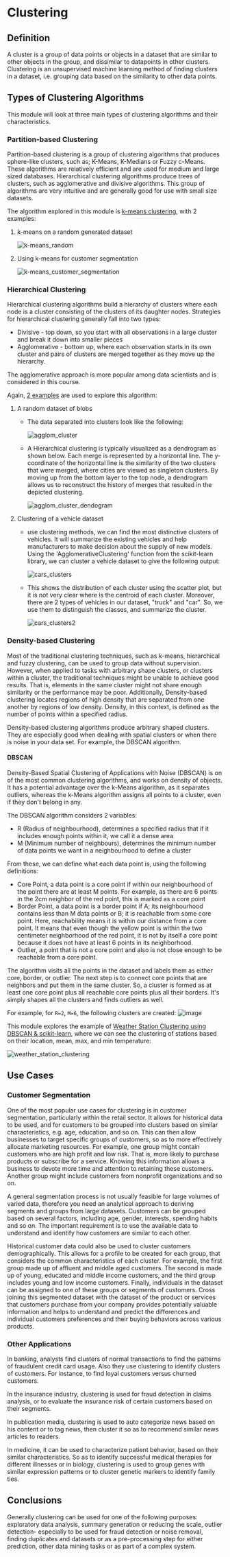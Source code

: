 # Clustering

## Definition
A cluster is a group of data points or objects in a dataset that are similar to other objects in the group, and dissimilar to datapoints in other clusters.
Clustering is an unsupervised machine learning method of finding clusters in a dataset, i.e. grouping data based on the similarity to other data points.

## Types of Clustering Algorithms
This module will look at three main types of clustering algorithms and their characteristics. 

### Partition-based Clustering
Partition-based clustering is a group of clustering algorithms that produces sphere-like clusters, such as; K-Means, K-Medians or Fuzzy c-Means. These algorithms are relatively efficient and are used for medium and large sized databases. Hierarchical clustering algorithms produce trees of clusters, such as agglomerative and divisive algorithms. This group of algorithms are very intuitive and are generally good for use with small size datasets. 

The algorithm explored in this module is [k-means clustering](), with 2 examples:

<ol>
 <li> 
   k-means on a random generated dataset

![k-means_random](https://user-images.githubusercontent.com/84391594/156930816-28140c4e-7190-4628-b907-5f64ffad7e58.png) 
 </li>
 <li> 
 Using k-means for customer segmentation

![k-means_customer_segmentation](https://user-images.githubusercontent.com/84391594/156930822-de5e47b5-53ec-4492-a690-fb0b4395c4ca.png)
</li>
</ol>

### Hierarchical Clustering
Hierarchical clustering algorithms build a hierarchy of clusters where each node is a cluster consisting of the clusters of its daughter nodes. Strategies for hierarchical clustering generally fall into two types:
- Divisive - top down, so you start with all observations in a large cluster and break it down into smaller pieces
- Agglomerative - bottom up, where each observation starts in its own cluster and pairs of clusters are merged together as they move up the hierarchy. 

The agglomerative approach is more popular among data scientists and is considered in this course.

Again, [2 examples]() are used to explore this algorithm:

<ol>
 <li> A random dataset of blobs </li>
 <ul>
  <li> The data separated into clusters look like the following:
   
  ![agglom_cluster](https://user-images.githubusercontent.com/84391594/156931091-1b2422c9-f779-45b2-ba6d-34aec519ed72.png) 
  </li>
  <li>
   A Hierarchical clustering is typically visualized as a dendrogram as shown below. Each merge is represented by a horizontal line. The y-coordinate of the horizontal line is the similarity of the two clusters that were merged, where cities are viewed as singleton clusters. By moving up from the bottom layer to the top node, a dendrogram allows us to reconstruct the history of merges that resulted in the depicted clustering.
   
   ![agglom_cluster_dendogram](https://user-images.githubusercontent.com/84391594/156931096-5cb6de8a-2362-4e48-8a90-0ed7a1a9285b.png)
  </li>
 </ul>
 <li> Clustering of a vehicle dataset </li>
 <ul>
  <li> use clustering methods, we can find the most distinctive clusters of vehicles. It will summarize the existing vehicles and help manufacturers to make decision about the supply of new models. Using the 'AgglomerativeClustering' function from the scikit-learn library, we can cluster a vehicle dataset to give the following output:
   
  ![cars_clusters](https://user-images.githubusercontent.com/84391594/156932000-c6c19258-20d2-4607-8bed-7f9cf6607972.png)
  </li>
  <li>This shows the distribution of each cluster using the scatter plot, but it is not very clear where is the centroid of each cluster. Moreover, there are 2 types of vehicles in our dataset, "truck" and "car". So, we use them to distinguish the classes, and summarize the cluster. 

   ![cars_clusters2](https://user-images.githubusercontent.com/84391594/156932127-de862af4-d902-44b8-87e7-131db1264bb7.png)
  </li>
 </ul>
</ol>

  


 
### Density-based Clustering
Most of the traditional clustering techniques, such as k-means, hierarchical and fuzzy clustering, can be used to group data without supervision. However, when applied to tasks with arbitrary shape clusters, or clusters within a cluster, the traditional techniques might be unable to achieve good results. That is, elements in the same cluster might not share enough similarity or the performance may be poor. Additionally, Density-based clustering locates regions of high density that are separated from one another by regions of low density. Density, in this context, is defined as the number of points within a specified radius.

Density-based clustering algorithms produce arbitrary shaped clusters. They are especially good when dealing with spatial clusters or when there is noise in your data set. For example, the DBSCAN algorithm. 

#### DBSCAN
Density-Based Spatial Clustering of Applications with Noise (DBSCAN) is on of the most common clustering algorithms, and works on density of objects. It has a potential advantage over the k-Means algorithm, as it separates outliers, whereas the k-Means algorithm assigns all points to a cluster, even if they don't belong in any. 

The DBSCAN algorithm considers 2 variables:
- R (Radius of neighbourhood), determines a specified radius that if it includes enough points within it, we call it a dense area
- M (Minimum number of neighbours), determines the minimum number of data points we want in a neighbourhood to define a cluster

From these, we can define what each data point is, using the following definitions:
- Core Point, a data point is a core point if within our neighbourhood of the point there are at least M points. For example, as there are 6 points in the 2cm neighbor of the red point, this is marked as a core point
- Border Point, a data point is a border point if A; its neighbourhood contains less than M data points or B; it is reachable from some core point. Here, reachability means it is within our distance from a core point. It means that even though the yellow point is within the two centimeter neighborhood of the red point, it is not by itself a core point because it does not have at least 6 points in its neighborhood.
- Outlier, a point that is not a core point and also is not close enough to be reachable from a core point. 
 
The algorithm visits all the points in the dataset and labels them as either core, border, or outlier. The next step is to connect core points that are neighbors and put them in the same cluster. So, a cluster is formed as at least one core point plus all reachable core points plus all their borders. It's simply shapes all the clusters and finds outliers as well. 

For example, for `R=2`, `M=6`, the following clusters are created:
![image](https://user-images.githubusercontent.com/84391594/153778871-ee862098-2b00-4cba-9fd6-13046c76cd87.png)

This module explores the example of [Weather Station Clustering using DBSCAN & scikit-learn](), where we can see the clustering of stations based on their location, mean, max, and min temperature:

![weather_station_clustering](https://user-images.githubusercontent.com/84391594/156932728-d8576855-9fd8-4fb4-9005-c20eff202e67.png)


## Use Cases

### Customer Segmentation
One of the most popular use cases for clustering is in customer segmentation, particularly within the retail sector. It allows for historical data to be used, and for customers to be grouped into clusters based on similar characteristics, e.g. age, education, and so on. This can then allow businesses to target specific groups of customers, so as to more effectively allocate marketing resources. For example, one group might contain customers who are high profit and low risk. That is, more likely to purchase products or subscribe for a service. Knowing this information allows a business to devote more time and attention to retaining these customers. Another group might include customers from nonprofit organizations and so on. 

A general segmentation process is not usually feasible for large volumes of varied data, therefore you need an analytical approach to deriving segments and groups from large datasets. Customers can be grouped based on several factors, including age, gender, interests, spending habits and so on. The important requirement is to use the available data to understand and identify how customers are similar to each other. 

Historical customer data could also be used to cluster customers demographically. This allows for a profile to be created for each group, that considers the common characteristics of each cluster. For example, the first group made up of affluent and middle aged customers. The second is made up of young, educated and middle income customers, and the third group includes young and low income customers. Finally, individuals in the dataset can be assigned to one of these groups or segments of customers. Cross joining this segmented dataset with the dataset of the product or services that customers purchase from your company provides potentially valuable information and helps to understand and predict the differences and individual customers preferences and their buying behaviors across various products. 

### Other Applications
In banking, analysts find clusters of normal transactions to find the patterns of fraudulent credit card usage. Also they use clustering to identify clusters of customers. For instance, to find loyal customers versus churned customers. 

In the insurance industry, clustering is used for fraud detection in claims analysis, or to evaluate the insurance risk of certain customers based on their segments. 

In publication media, clustering is used to auto categorize news based on his content or to tag news, then cluster it so as to recommend similar news articles to readers. 

In medicine, it can be used to characterize patient behavior, based on their similar characteristics. So as to identify successful medical therapies for different illnesses or in biology, clustering is used to group genes with similar expression patterns or to cluster genetic markers to identify family ties. 


## Conclusions
Generally clustering can be used for one of the following purposes: exploratory data analysis, summary generation or reducing the scale, outlier detection- especially to be used for fraud detection or noise removal, finding duplicates and datasets or as a pre-processing step for either prediction, other data mining tasks or as part of a complex system. 


